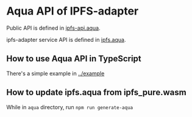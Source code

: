 # Aqua API of IPFS-adapter
Public API is defined in [ipfs-api.aqua](/aqua/ipfs-api.aqua).

ipfs-adapter service API is defined in [ipfs.aqua](/aqua/ipfs.aqua).

## How to use Aqua API in TypeScript
There's a simple example in [../example](/example/index.ts)

## How to update ipfs.aqua from ipfs_pure.wasm
While in `aqua` directory, run `npm run generate-aqua`
